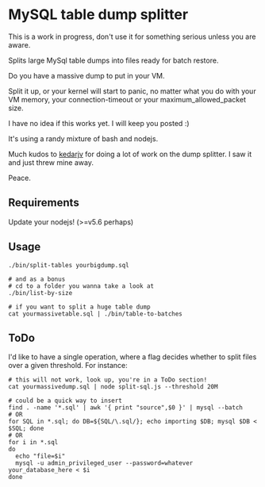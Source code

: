 MySQL table dump splitter
============

This is a work in progress, don't use it for something serious unless you are aware.

Splits large MySql table dumps into files ready for batch restore.

Do you have a massive dump to put in your VM.

Split it up, or your kernel will start to panic, no matter what you do with your
VM memory, your connection-timeout or your maximum_allowed_packet size.

I have no idea if this works yet. I will keep you posted :)

It's using a randy mixture of bash and nodejs.

Much kudos to [kedarjv](https://github.com/kedarvj/mysqldumpsplitter) for doing a lot of work
on the dump splitter. I saw it and just threw mine away.

Peace.

## Requirements

Update your nodejs! (>=v5.6 perhaps)

## Usage

```shell
./bin/split-tables yourbigdump.sql

# and as a bonus
# cd to a folder you wanna take a look at
./bin/list-by-size

# if you want to split a huge table dump
cat yourmassivetable.sql | ./bin/table-to-batches
```

## ToDo

I'd like to have a single operation, where a flag decides whether to split files over a given
threshold. For instance:

```
# this will not work, look up, you're in a ToDo section!
cat yourmassivedump.sql | node split-sql.js --threshold 20M

# could be a quick way to insert
find . -name '*.sql' | awk '{ print "source",$0 }' | mysql --batch
# OR
for SQL in *.sql; do DB=${SQL/\.sql/}; echo importing $DB; mysql $DB < $SQL; done
# OR
for i in *.sql
do
  echo "file=$i"
  mysql -u admin_privileged_user --password=whatever your_database_here < $i
done
```
